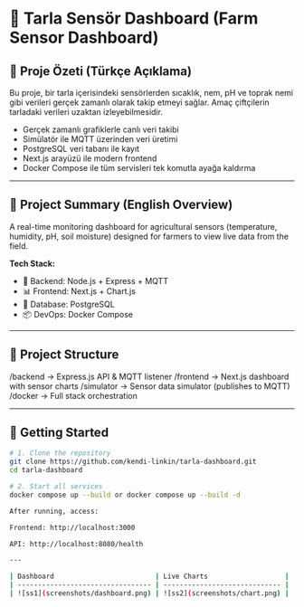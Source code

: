 # 🌱 Tarla Sensör Dashboard (Farm Sensor Dashboard)

## 📌 Proje Özeti (Türkçe Açıklama)

Bu proje, bir tarla içerisindeki sensörlerden sıcaklık, nem, pH ve toprak nemi gibi verileri gerçek zamanlı olarak takip etmeyi sağlar. Amaç çiftçilerin tarladaki verileri uzaktan izleyebilmesidir.

- Gerçek zamanlı grafiklerle canlı veri takibi
- Simülatör ile MQTT üzerinden veri üretimi
- PostgreSQL veri tabanı ile kayıt
- Next.js arayüzü ile modern frontend
- Docker Compose ile tüm servisleri tek komutla ayağa kaldırma

---

## 💼 Project Summary (English Overview)

A real-time monitoring dashboard for agricultural sensors (temperature, humidity, pH, soil moisture) designed for farmers to view live data from the field.

**Tech Stack:**
- 🧠 Backend: Node.js + Express + MQTT
- 📊 Frontend: Next.js + Chart.js
- 🐘 Database: PostgreSQL
- 📦 DevOps: Docker Compose

---

## 📂 Project Structure
/backend       -> Express.js API & MQTT listener
/frontend      -> Next.js dashboard with sensor charts
/simulator     -> Sensor data simulator (publishes to MQTT)
/docker        -> Full stack orchestration

---


## 🚀 Getting Started

```bash
# 1. Clone the repository
git clone https://github.com/kendi-linkin/tarla-dashboard.git
cd tarla-dashboard

# 2. Start all services
docker compose up --build or docker compose up --build -d

After running, access:

Frontend: http://localhost:3000

API: http://localhost:8080/health

---

| Dashboard                         | Live Charts                   |
| --------------------------------- | ----------------------------- |
| ![ss1](screenshots/dashboard.png) | ![ss2](screenshots/chart.png) |

